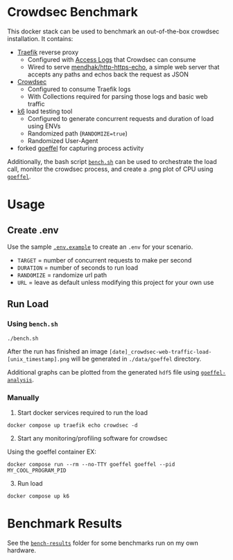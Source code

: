 # Crowdsec Benchmark

This docker stack can be used to benchmark an out-of-the-box crowdsec installation. It contains:

* [Traefik](https://doc.traefik.io/traefik/getting-started/install-traefik/) reverse proxy
  * Configured with [Access Logs](https://doc.traefik.io/traefik/observe/logs-and-access-logs/#access-logs) that Crowdsec can consume
  * Wired to serve [mendhak/http-https-echo](https://github.com/mendhak/docker-http-https-echo), a simple web server that accepts any paths and echos back the request as JSON
* [Crowdsec](https://docs.crowdsec.net/)
  * Configured to consume Traefik logs
  * With Collections required for parsing those logs and basic web traffic
* [k6](https://grafana.com/docs/k6/latest/) load testing tool
  * Configured to generate concurrent requests and duration of load using ENVs
  * Randomized path (`RANDOMIZE=true`)
  * Randomized User-Agent
* forked [goeffel](https://github.com/FoxxMD/goeffel) for capturing process activity

Additionally, the bash script [`bench.sh`](/bench.sh) can be used to orchestrate the load call, monitor the crowdsec process, and create a .png plot of CPU using [`goeffel`](https://github.com/jgehrcke/goeffel).

# Usage

## Create .env

Use the sample [`.env.example`](/.env.example) to create an `.env` for your scenario.

* `TARGET` = number of concurrent requests to make per second
* `DURATION` = number of seconds to run load
* `RANDOMIZE` = randomize url path
* `URL` = leave as default unless modifying this project for your own use

## Run Load

### Using `bench.sh`

```shell
./bench.sh
```

After the run has finished an image `[date]_crowdsec-web-traffic-load-[unix_timestamp].png` will be generated in `./data/goeffel` directory.

Additional graphs can be plotted from the generated `hdf5` file using [`goeffel-analysis`](https://github.com/jgehrcke/goeffel?tab=readme-ov-file#goeffel-analysis-data-inspection-and-visualization).

### Manually

1. Start docker services required to run the load

```shell
docker compose up traefik echo crowdsec -d
```

2. Start any monitoring/profiling software for crowdsec

Using the goeffel container EX:

```shell
docker compose run --rm --no-TTY goeffel goeffel --pid MY_COOL_PROGRAM_PID
```

3. Run load

```shell
docker compose up k6
```

# Benchmark Results

See the [`bench-results`](/bench-results/) folder for some benchmarks run on my own hardware.